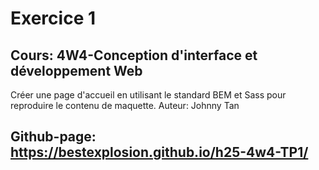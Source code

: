 # Exercice 1
## Cours: 4W4-Conception d'interface et développement Web

Créer une page d'accueil en utilisant le standard BEM et Sass pour reproduire le contenu de maquette.
Auteur: Johnny Tan 
## Github-page: https://bestexplosion.github.io/h25-4w4-TP1/